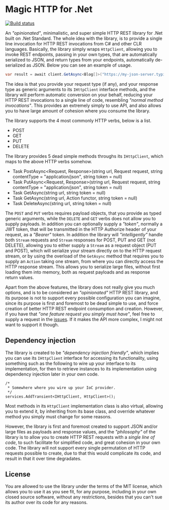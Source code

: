 
# Magic HTTP for .Net

[![Build status](https://travis-ci.org/polterguy/magic.http.svg?master)](https://travis-ci.org/polterguy/magic.http)

An _"opinionated"_, minimalistic, and super simple HTTP REST library for .Net built on .Net Standard. The whole idea
with the library, is to provide a single line invocation for HTTP REST invocations from C# and other CLR languages.
Basically, the library simply wraps `HttpClient`, allowing you to invoke REST endpoints, passing in your own types,
that are automatically serialized to JSON, and return types from your endpoints, automatically de-serialized as JSON.
Below you can see an example of usage.

```csharp
var result = await client.GetAsync<Blog[]>("https://my-json-server.typicode.com/typicode/demo/posts");
```

The idea is that you provide your request type (if any), and your response type as generic arguments to its
`IHttpClient` interface methods, and the library will perform automatic conversion on your behalf, reducing your
HTTP REST invocations to a single line of code, resembling _"normal method invocations"_. This provides an
extremely simply to use API, and also allows you to have large amount of cohesion where you consume the library.

The library supports the 4 most commonly HTTP verbs, below is a list.

* POST
* GET
* PUT
* DELETE

The library provides 5 dead simple methods throughs its `IHttpClient`, which maps to the above HTTP verbs somehow.

* Task<Response> PostAsync<Request, Response>(string url, Request request, string contentType = "application/json", string token = null)
* Task<Response> PutAsync<Request, Response>(string url, Request request, string contentType = "application/json", string token = null)
* Task<Response> GetAsync<Response>(string url, string token = null)
* Task GetAsync(string url, Action<Stream> functor, string token = null)
* Task<Response> DeleteAsync<Response>(string url, string token = null)

The `POST` and `PUT` verbs requires payload objects, that you provide as typed generic arguments, while the `DELETE` and `GET`
verbs does not allow you to supply payloads. In addition you can optionally supply a _"token"_, normally a JWT token, that
will be transmitted in the HTTP Authorize header of your request, as a _"Bearer"_ token. In addition the library will
_"intelligently"_ handle both `Stream` requests and `Stream` responses for POST, PUT and GET (not DELETE), allowing you to
either supply a `Stream` as a request object (PUT and POST), which will serialize your stream directly on to the HTTP request
stream, or by using the overload of the `GetAsync` method that requires you to supply an `Action` taking one stream, from
where you can directly access the HTTP response stream. This allows you to serialize large files, without first loading them
into memory, both as request payloads and as response return values.

Apart from the above features, the library does not really give you much options, and is to be considered an _"opinionated"_
HTTP REST library, and its purpose is not to support every possible configuration you can imagine, since its purpose
is first and foremost to be dead simple to use, and force creation of better HTTP REST endpoint consumption and creation.
However, if you have that _"one feature request you simply must have"_, feel free to supply a request in the
[issues](https://github.com/polterguy/magic.http/issues). If it makes the API more complex, I might not want to support
it though.

## Dependency injection

The library is created to be _"dependency injection friendly"_, which implies you can use its `IHttpClient` interface
for accessing its functionality, using something such as the following to wire up your interface to its implementation,
for then to retrieve instances to its implementation using dependency injection later in your own code.

```code
/*
 * Somewhere where you wire up your IoC provider.
 */
services.AddTransient<IHttpClient, HttpClient>();
```

Most methods in its `HttpClient` implementation class is also virtual, allowing you to extend it, by inheriting from
its base class, and override whatever method you simply must change for some reasons.

However, the library is first and foremost created to support JSON and/or large files as payloads and response values,
and the _"philosophy"_ of the library is to allow you to create HTTP REST requests with a _single line of code_, to
such facilitate for simplified code, and great cohesion in your own code. The library will not support every single
permutation of HTTP requests possible to create, due to that this would complicate its code, and result in that it over
time degradates.

## License

You are allowed to use the library under the terms of the MIT license, which allows you to use it as you see fit, for
any purpose, including in your own closed source software, without any restrictions, besides that you can't sue its
author over its code for any reasons.
